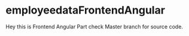 # employeedataFrontendAngular
Hey this is Frontend Angular Part check Master branch for source code.
